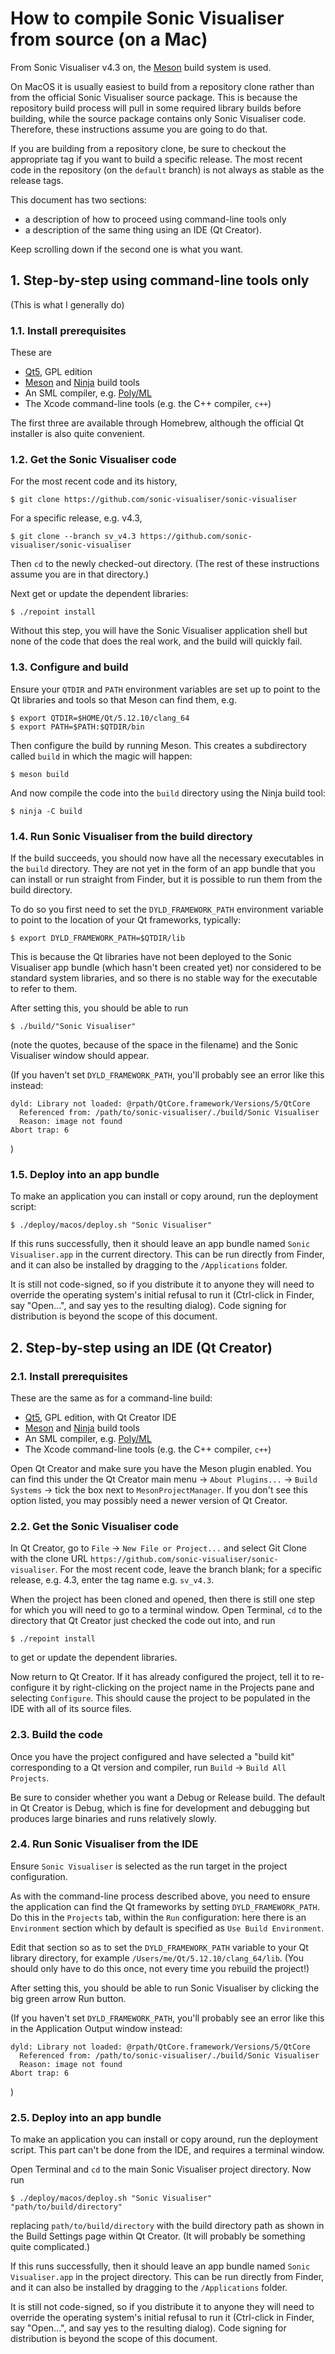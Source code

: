 
# How to compile Sonic Visualiser from source (on a Mac)

From Sonic Visualiser v4.3 on, the [Meson](https://mesonbuild.com)
build system is used.

On MacOS it is usually easiest to build from a repository clone rather
than from the official Sonic Visualiser source package. This is
because the repository build process will pull in some required
library builds before building, while the source package contains only
Sonic Visualiser code. Therefore, these instructions assume you are
going to do that.

If you are building from a repository clone, be sure to checkout the
appropriate tag if you want to build a specific release. The most
recent code in the repository (on the `default` branch) is not always
as stable as the release tags.

This document has two sections:

 * a description of how to proceed using command-line tools only
 * a description of the same thing using an IDE (Qt Creator).

Keep scrolling down if the second one is what you want.


## 1. Step-by-step using command-line tools only

(This is what I generally do)

### 1.1. Install prerequisites

These are

 * [Qt5](https://qt.io), GPL edition
 * [Meson](https://mesonbuild.com) and [Ninja](https://ninja-build.org)
build tools
 * An SML compiler, e.g. [Poly/ML](https://polyml.org)
 * The Xcode command-line tools (e.g. the C++ compiler, `c++`)

The first three are available through Homebrew, although the official
Qt installer is also quite convenient.

### 1.2. Get the Sonic Visualiser code

For the most recent code and its history,

```
$ git clone https://github.com/sonic-visualiser/sonic-visualiser
```

For a specific release, e.g. v4.3,

```
$ git clone --branch sv_v4.3 https://github.com/sonic-visualiser/sonic-visualiser
```

Then `cd` to the newly checked-out directory. (The rest of these
instructions assume you are in that directory.)

Next get or update the dependent libraries:

```
$ ./repoint install
```

Without this step, you will have the Sonic Visualiser application
shell but none of the code that does the real work, and the build will
quickly fail.

### 1.3. Configure and build

Ensure your `QTDIR` and `PATH` environment variables are set up to
point to the Qt libraries and tools so that Meson can find them, e.g.

```
$ export QTDIR=$HOME/Qt/5.12.10/clang_64
$ export PATH=$PATH:$QTDIR/bin
```

Then configure the build by running Meson. This creates a subdirectory
called `build` in which the magic will happen:

```
$ meson build
```

And now compile the code into the `build` directory using the Ninja
build tool:

```
$ ninja -C build
```

### 1.4. Run Sonic Visualiser from the build directory

If the build succeeds, you should now have all the necessary
executables in the `build` directory. They are not yet in the form of
an app bundle that you can install or run straight from Finder, but it
is possible to run them from the build directory.

To do so you first need to set the `DYLD_FRAMEWORK_PATH` environment
variable to point to the location of your Qt frameworks, typically:

```
$ export DYLD_FRAMEWORK_PATH=$QTDIR/lib
```

This is because the Qt libraries have not been deployed to the Sonic
Visualiser app bundle (which hasn't been created yet) nor considered
to be standard system libraries, and so there is no stable way for the
executable to refer to them.

After setting this, you should be able to run

```
$ ./build/"Sonic Visualiser"
```

(note the quotes, because of the space in the filename) and the Sonic
Visualiser window should appear.

(If you haven't set `DYLD_FRAMEWORK_PATH`, you'll probably see an error
like this instead:

```
dyld: Library not loaded: @rpath/QtCore.framework/Versions/5/QtCore
  Referenced from: /path/to/sonic-visualiser/./build/Sonic Visualiser
  Reason: image not found
Abort trap: 6
```
)

### 1.5. Deploy into an app bundle

To make an application you can install or copy around, run the
deployment script:

```
$ ./deploy/macos/deploy.sh "Sonic Visualiser"
```

If this runs successfully, then it should leave an app bundle named
`Sonic Visualiser.app` in the current directory. This can be run
directly from Finder, and it can also be installed by dragging to the
`/Applications` folder.

It is still not code-signed, so if you distribute it to anyone they
will need to override the operating system's initial refusal to run it
(Ctrl-click in Finder, say "Open...", and say yes to the resulting
dialog). Code signing for distribution is beyond the scope of this
document.


## 2. Step-by-step using an IDE (Qt Creator)

### 2.1. Install prerequisites

These are the same as for a command-line build:

 * [Qt5](https://qt.io), GPL edition, with Qt Creator IDE
 * [Meson](https://mesonbuild.com) and [Ninja](https://ninja-build.org)
build tools
 * An SML compiler, e.g. [Poly/ML](https://polyml.org)
 * The Xcode command-line tools (e.g. the C++ compiler, `c++`)

Open Qt Creator and make sure you have the Meson plugin enabled. You
can find this under the Qt Creator main menu -> `About Plugins...` ->
`Build Systems` -> tick the box next to `MesonProjectManager`. If you
don't see this option listed, you may possibly need a newer version of
Qt Creator.

### 2.2. Get the Sonic Visualiser code

In Qt Creator, go to `File` -> `New File or Project...` and select Git
Clone with the clone URL
`https://github.com/sonic-visualiser/sonic-visualiser`. For the most
recent code, leave the branch blank; for a specific release, e.g. 4.3,
enter the tag name e.g. `sv_v4.3`.

When the project has been cloned and opened, then there is still one
step for which you will need to go to a terminal window. Open
Terminal, `cd` to the directory that Qt Creator just checked the code
out into, and run

```
$ ./repoint install
```

to get or update the dependent libraries.

Now return to Qt Creator. If it has already configured the project,
tell it to re-configure it by right-clicking on the project name in
the Projects pane and selecting `Configure`. This should cause the
project to be populated in the IDE with all of its source files.

### 2.3. Build the code

Once you have the project configured and have selected a "build kit"
corresponding to a Qt version and compiler, run `Build` -> `Build All
Projects`.

Be sure to consider whether you want a Debug or Release build. The
default in Qt Creator is Debug, which is fine for development and
debugging but produces large binaries and runs relatively slowly.

### 2.4. Run Sonic Visualiser from the IDE

Ensure `Sonic Visualiser` is selected as the run target in the project
configuration.

As with the command-line process described above, you need to ensure
the application can find the Qt frameworks by setting
`DYLD_FRAMEWORK_PATH`. Do this in the `Projects` tab, within the `Run`
configuration: here there is an `Environment` section which by default
is specified as `Use Build Environment`.

Edit that section so as to set the `DYLD_FRAMEWORK_PATH` variable to
your Qt library directory, for example
`/Users/me/Qt/5.12.10/clang_64/lib`. (You should only have to do this
once, not every time you rebuild the project!)

After setting this, you should be able to run Sonic Visualiser by
clicking the big green arrow Run button.

(If you haven't set `DYLD_FRAMEWORK_PATH`, you'll probably see an error
like this in the Application Output window instead:

```
dyld: Library not loaded: @rpath/QtCore.framework/Versions/5/QtCore
  Referenced from: /path/to/sonic-visualiser/./build/Sonic Visualiser
  Reason: image not found
Abort trap: 6
```
)

### 2.5. Deploy into an app bundle

To make an application you can install or copy around, run the
deployment script. This part can't be done from the IDE, and requires
a terminal window.

Open Terminal and `cd` to the main Sonic Visualiser project
directory. Now run

```
$ ./deploy/macos/deploy.sh "Sonic Visualiser" "path/to/build/directory"
```

replacing `path/to/build/directory` with the build directory path as
shown in the Build Settings page within Qt Creator. (It will probably
be something quite complicated.)

If this runs successfully, then it should leave an app bundle named
`Sonic Visualiser.app` in the project directory. This can be run
directly from Finder, and it can also be installed by dragging to the
`/Applications` folder.

It is still not code-signed, so if you distribute it to anyone they
will need to override the operating system's initial refusal to run it
(Ctrl-click in Finder, say "Open...", and say yes to the resulting
dialog). Code signing for distribution is beyond the scope of this
document.

